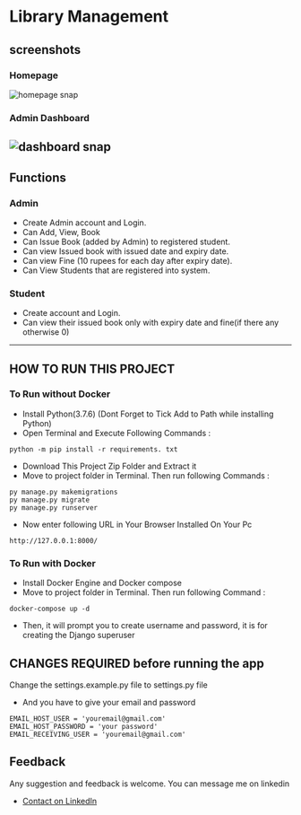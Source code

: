 # Library Management
## screenshots
### Homepage
![homepage snap](https://github.com/VIJAY07102/Silencio_System/blob/main/librarymanagement-master/librarymanagement-master/homepage.png?raw=true)
### Admin Dashboard
![dashboard snap](https://github.com/VIJAY07102/Silencio_System/blob/main/librarymanagement-master/librarymanagement-master/adminhomepage.png?raw=true)
---
## Functions
### Admin
- Create Admin account and Login.
- Can Add, View, Book
- Can Issue Book (added by Admin) to registered student.
- Can view Issued book with issued date and expiry date.
- Can view Fine (10 rupees for each day after expiry date).
- Can View Students that are registered into system.

### Student
- Create account and Login.
- Can view their issued book only with expiry date and fine(if there any otherwise 0)
---

## HOW TO RUN THIS PROJECT
### To Run without Docker
- Install Python(3.7.6) (Dont Forget to Tick Add to Path while installing Python)
- Open Terminal and Execute Following Commands :
```
python -m pip install -r requirements. txt
```
- Download This Project Zip Folder and Extract it
- Move to project folder in Terminal. Then run following Commands :
```
py manage.py makemigrations
py manage.py migrate
py manage.py runserver
```

- Now enter following URL in Your Browser Installed On Your Pc
```
http://127.0.0.1:8000/
```
### To Run with Docker
- Install Docker Engine and Docker compose
- Move to project folder in Terminal. Then run following Command :
```
docker-compose up -d
```
- Then, it will prompt you to create username and password, it is for creating the Django superuser
## CHANGES REQUIRED before running the app
Change the settings.example.py file to settings.py file
- And you have to give your email and password
```
EMAIL_HOST_USER = 'youremail@gmail.com'
EMAIL_HOST_PASSWORD = 'your password'
EMAIL_RECEIVING_USER = 'youremail@gmail.com'
```


## Feedback
Any suggestion and feedback is welcome. You can message me on linkedin
- [Contact on LinkedIn](https://www.linkedin.com/in/vijay-p-669675128)
